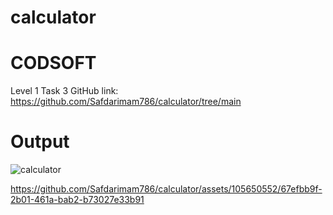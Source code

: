 


# calculator


# CODSOFT
Level 1
Task 3
GitHub link: https://github.com/Safdarimam786/calculator/tree/main


# Output

![calculator](https://github.com/Safdarimam786/calculator/assets/105650552/67991ffc-15d5-4161-bc8a-4e9be63f917f)



https://github.com/Safdarimam786/calculator/assets/105650552/67efbb9f-2b01-461a-bab2-b73027e33b91





